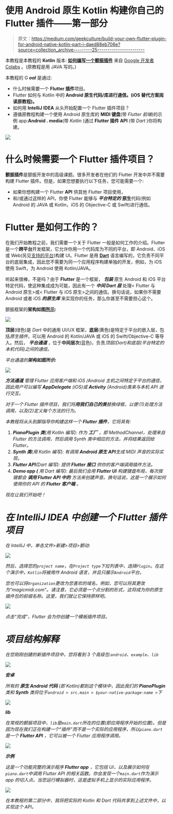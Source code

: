 # 使用 Android 原生 Kotlin 构建你自己的 Flutter 插件——第一部分

> 原文：<https://medium.com/geekculture/build-your-own-flutter-plugin-for-android-native-kotlin-part-i-daed88eb706e?source=collection_archive---------25----------------------->

本教程是本教程的 **Kotlin** 版本: [**如何编写一个颤振插件**](https://codelabs.developers.google.com/codelabs/write-flutter-plugin#0) 来自 [Google 开发者 Colabs](https://codelabs.developers.google.com/) 。(原教程是用 JAVA 写的。)

本教程的 G ***oal*** 是通过:

*   什么时候需要一个 **Flutter 插件**项目。
*   Flutter 如何与 Kotlin 中的 **Android 原生代码/库进行通信。(iOS 替代方案阅读原教程)。**
*   如何用 **IntelliJ IDEA** 从头开始配置一个 Flutter 插件项目？
*   遵循原教程构建一个使用 Android 原生库的 **MIDI 键盘**(带 *Flutter 前端*)的示例 app:**Android . media**(带 *Kotlin* )通过 **Flutter 插件 API** (带 *Dart* )你将构建。

![](img/0c71245b914cd4e908b9a4506bdb4330.png)

# 什么时候需要一个 Flutter 插件项目？

**颤振插件**是颤振开发中的高级课题。很多开发者在他们的 Flutter 开发中并不需要构建 Flutter 插件。但是，如果您想要执行以下任务，您可能需要一个:

*   如果你想构建一个 Flutter **API** 供其他 Flutter 项目使用，
*   和/或通过这样的 API，你使 Flutter 能够与 ***平台特定的*** **原生**代码(例如 Android 的 JAVA 或 Kotlin，iOS 的 Objective-C 或 Swift)进行通信。

# Flutter 是如何工作的？

在我们开始教程之前，我们需要一个关于 Flutter 一般是如何工作的介绍。Flutter 是一个**跨平台**开发框架，它允许你用一个代码库为不同的平台，即 Android、iOS 或 Web(另见[支持的平台](https://flutter.dev/docs/development/tools/sdk/release-notes/supported-platforms))构建 UI。Flutter 是用 [**Dart**](https://dart.dev/) 语言编写的，它负责不同平台的底层集成，因此您不需要为同一个应用程序构建单独的开发，例如，为 iOS 使用 Swift，为 Android 使用 Kotlin/JAVA。

听起来很棒，不是吗？由于 **Flutter** 是一个框架， ***包装*** 原生 Android 和 iOS 平台特定代码，使这种集成成为可能，因此有一个 ***中间 Dart 层*** 处理< Flutter 与 Android 原生>或< Flutter 与 iOS 原生>之间的通信。换句话说，如果你不需要 Android 或者 iOS ***的原生库*** 来实现你的任务，那么你甚至不需要担心这个。

颤振框架的**架构如图[所示](https://flutter.dev/docs/resources/architectural-overview):**

![](img/63fb5c4dd6213a3f4f83a0d68d7906ce.png)

**顶层**(绿色)是 *Dart* 中的通用 UI/UX 框架，**底层**(黄色)是特定于平台的嵌入层，包括*原生插件*，可以用 Android 的 Kotlin/JAVA 或 iOS 的 Swift/Objective-C 等导入。然后， ***平台通道*** ，位于**中间层次**(蓝色)，负责*顶层(Dart)和底层(平台特定的本机代码)之间的通信。*

*平台通道的**架构如图所示:***

*![](img/f6d145bf728917a38f4ce66332bf0e5a.png)*

****方法通道*** 管理 Flutter 应用客户端和 iOS /Android 主机之间特定于平台的通信，因此用户可以编写 **AppDelegate** (iOS)或 **Activity** (Android)类来与本机 API 进行交互。*

*对于一个 Flutter 插件项目，我们将**用我们自己的类**替换绿框，以便:(1)处理方法调用，以及(2)定义每个方法的行为。*

*本教程将从头到脚指导你构建这样一个 **Flutter 插件**，它将具有:*

1.  ***PianoPlugin 类**(用 Kotlin 编写):
    作为 ***工厂*** ，即 MethodChannel，处理来自 Flutter 的方法调用，然后调用 Synth 类中相应的方法，并将结果返回给 Flutter。*
2.  ***Synth 类**(用 Kotlin 编写):
    有调用 ***Android 原生 API***生成 MIDI 声音的实际实现。*
3.  ***Flutter API**(Dart 编写):
    提供 ***Flutter 接口*** 供你的客户端调用插件方法。*
4.  ***Demo app (** 用 Dart 编写):
    最后我们会用 ***Flutter UI*** 构建键盘布局，每次按键都会 ***调用 Flutter API 中的*** 方法来创建声音。换句话说，这是一个展示如何使用你的 API 的 ***Flutter 客户端*** 。*

*现在让我们开始吧！*

# *在 IntelliJ IDEA 中创建一个 Flutter 插件项目*

*在 IntelliJ 中，单击文件>新建>项目>颤动:*

*![](img/b35862e24bb0e7fda55e18092850a890.png)*

*然后，选择您的`project name`，在`Project type`下拉列表中，选择`Plugin`。在这个演示中，`Kotlin`将被用作 Android 语言，并且只展示`Android`平台。*

*您也可以将`Organization`更改为您喜欢的域名，例如，您可以将其更改为“magicmidi.com”。请注意，它必须是一个点分割的形式，这将成为你的原生插件包的前缀名称。这里，我们就让它保持原样吧。*

*![](img/4568737b1313297684606a88e90882e4.png)*

*点击“完成”，Flutter 会为你创建一个模板插件项目。*

# *项目结构解释*

*在您刚刚创建的新插件项目中，您将看到 3 个高级包:`android`、`example`、`lib`*

*![](img/694d86998461c6b059cdab354e71ea77.png)*

***安卓***

*所有的 ***原生 Android 代码*** (即 Kotlin)都到这个模块中，因此我们的 **PianoPlugin** 类和 **Synth** 类将位于`android > src.main > $your-native-package-name >`下*

*![](img/7b6c4c45df4e9e02c24767c2b9aad1d5.png)*

***lib***

*在常规的颤振项目中，`lib`是`main.dart`所在的位置(即应用程序开始的位置)。但是因为现在我们正在构建一个“插件”而不是一个实际的应用程序，所以`piano.dart`是一个 **Flutter API** ，它可以被一个 Flutter 应用程序调用。*

*![](img/bb72a27e6bdb3d6833f069644666343f.png)*

***示例***

*这是一个功能完整的演示程序 **Flutter app** ，它包括 UI，以及展示如何在`piano.dart`中调用 Flutter API 的相关函数。你会发现一个`main.dart`作为演示 app 的切入点。当您运行模拟器时，这是虚拟手机上显示的实际应用程序。*

*![](img/8a506cd8ebabd3d14939f541526867b1.png)*

*在本教程的第二部分中，我将把实际的 Kotlin 和 Dart 代码共享到上述文件中，以实现这个 API。*